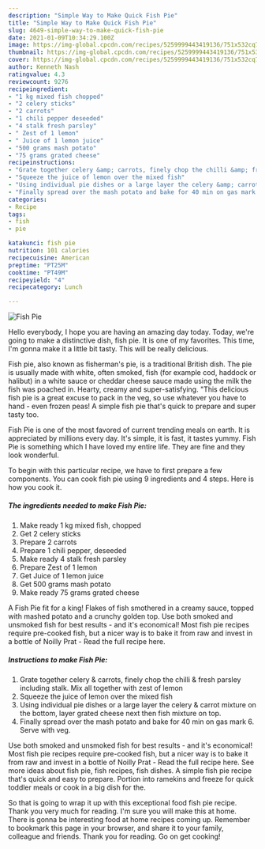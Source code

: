 ```yaml
---
description: "Simple Way to Make Quick Fish Pie"
title: "Simple Way to Make Quick Fish Pie"
slug: 4649-simple-way-to-make-quick-fish-pie
date: 2021-01-09T10:34:29.100Z
image: https://img-global.cpcdn.com/recipes/5259999443419136/751x532cq70/fish-pie-recipe-main-photo.jpg
thumbnail: https://img-global.cpcdn.com/recipes/5259999443419136/751x532cq70/fish-pie-recipe-main-photo.jpg
cover: https://img-global.cpcdn.com/recipes/5259999443419136/751x532cq70/fish-pie-recipe-main-photo.jpg
author: Kenneth Nash
ratingvalue: 4.3
reviewcount: 9276
recipeingredient:
- "1 kg mixed fish chopped"
- "2 celery sticks"
- "2 carrots"
- "1 chili pepper deseeded"
- "4 stalk fresh parsley"
- " Zest of 1 lemon"
- " Juice of 1 lemon juice"
- "500 grams mash potato"
- "75 grams grated cheese"
recipeinstructions:
- "Grate together celery &amp; carrots, finely chop the chilli &amp; fresh parsley including stalk. Mix all together with zest of lemon"
- "Squeeze the juice of lemon over the mixed fish"
- "Using individual pie dishes or a large layer the celery &amp; carrot mixture on the bottom, layer grated cheese next then fish mixture on top."
- "Finally spread over the mash potato and bake for 40 min on gas mark 6. Serve with veg."
categories:
- Recipe
tags:
- fish
- pie

katakunci: fish pie 
nutrition: 101 calories
recipecuisine: American
preptime: "PT25M"
cooktime: "PT49M"
recipeyield: "4"
recipecategory: Lunch

---
```



![Fish Pie](https://img-global.cpcdn.com/recipes/5259999443419136/751x532cq70/fish-pie-recipe-main-photo.jpg)

Hello everybody, I hope you are having an amazing day today. Today, we're going to make a distinctive dish, fish pie. It is one of my favorites. This time, I'm gonna make it a little bit tasty. This will be really delicious.

Fish pie, also known as fisherman&#39;s pie, is a traditional British dish. The pie is usually made with white, often smoked, fish (for example cod, haddock or halibut) in a white sauce or cheddar cheese sauce made using the milk the fish was poached in. Hearty, creamy and super-satisfying. &#34;This delicious fish pie is a great excuse to pack in the veg, so use whatever you have to hand - even frozen peas! A simple fish pie that&#39;s quick to prepare and super tasty too.

Fish Pie is one of the most favored of current trending meals on earth. It is appreciated by millions every day. It's simple, it is fast, it tastes yummy. Fish Pie is something which I have loved my entire life. They are fine and they look wonderful.


To begin with this particular recipe, we have to first prepare a few components. You can cook fish pie using 9 ingredients and 4 steps. Here is how you cook it.

<!--inarticleads1-->

##### The ingredients needed to make Fish Pie:

1. Make ready 1 kg mixed fish, chopped
1. Get 2 celery sticks
1. Prepare 2 carrots
1. Prepare 1 chili pepper, deseeded
1. Make ready 4 stalk fresh parsley
1. Prepare  Zest of 1 lemon
1. Get  Juice of 1 lemon juice
1. Get 500 grams mash potato
1. Make ready 75 grams grated cheese


A Fish Pie fit for a king! Flakes of fish smothered in a creamy sauce, topped with mashed potato and a crunchy golden top. Use both smoked and unsmoked fish for best results - and it&#39;s economical! Most fish pie recipes require pre-cooked fish, but a nicer way is to bake it from raw and invest in a bottle of Noilly Prat - Read the full recipe here. 

<!--inarticleads2-->

##### Instructions to make Fish Pie:

1. Grate together celery &amp; carrots, finely chop the chilli &amp; fresh parsley including stalk. Mix all together with zest of lemon
1. Squeeze the juice of lemon over the mixed fish
1. Using individual pie dishes or a large layer the celery &amp; carrot mixture on the bottom, layer grated cheese next then fish mixture on top.
1. Finally spread over the mash potato and bake for 40 min on gas mark 6. Serve with veg.


Use both smoked and unsmoked fish for best results - and it&#39;s economical! Most fish pie recipes require pre-cooked fish, but a nicer way is to bake it from raw and invest in a bottle of Noilly Prat - Read the full recipe here. See more ideas about fish pie, fish recipes, fish dishes. A simple fish pie recipe that&#39;s quick and easy to prepare. Portion into ramekins and freeze for quick toddler meals or cook in a big dish for the. 

So that is going to wrap it up with this exceptional food fish pie recipe. Thank you very much for reading. I'm sure you will make this at home. There is gonna be interesting food at home recipes coming up. Remember to bookmark this page in your browser, and share it to your family, colleague and friends. Thank you for reading. Go on get cooking!
